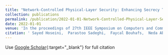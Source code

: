 ```yaml
---
title: "Network-Controlled Physical-Layer Security: Enhancing Secrecy Through Friendly Jamming"
collection: publications
permalink: /publication/2022-01-01-Network-Controlled-Physical-Layer-Security-Enhancing-Secrecy-Through-Friendly-Jamming
date: 2022-01-01
venue: 'In the proceedings of 27th IEEE Symposium on Computers and Communications (ISCC 2022)'
citation: ' Sayed Hoseini,  Parastoo Sadeghi,  Faycal Bouhafs,  Neda Aboutorab,  Frank Hartog, &quot;Network-Controlled Physical-Layer Security: Enhancing Secrecy Through Friendly Jamming.&quot; In the proceedings of 27th IEEE Symposium on Computers and Communications (ISCC 2022), 2022.'
---
```

Use [Google Scholar](https://scholar.google.com/scholar?q=Network+Controlled+Physical+Layer+Security:+Enhancing+Secrecy+Through+Friendly+Jamming){:target="_blank"} for full citation